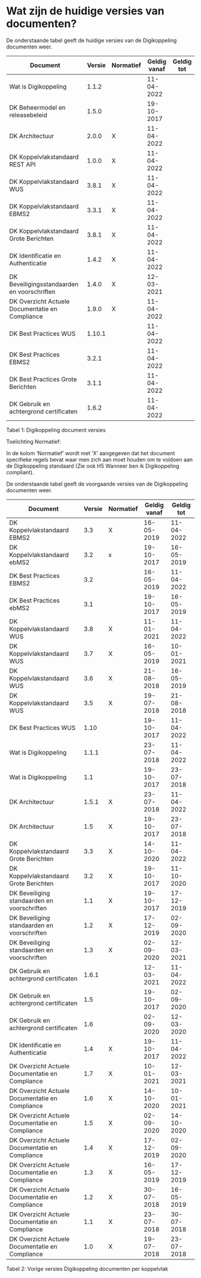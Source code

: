 # Wat zijn de huidige versies van documenten?

De onderstaande tabel geeft de huidige versies van de Digikoppeling documenten weer.

| Document                                        | Versie | Normatief | Geldig vanaf | Geldig  tot |
| ----------------------------------------------- | ------ | --------- | ------------ | ----------- |
| Wat is Digikoppeling                            | 1.1.2  |           | 11-04-2022   |             |
| DK Beheermodel en releasebeleid                 | 1.5.0  |           | 19-10-2017   |             |
| DK Architectuur                                 | 2.0.0  | X         | 11-04-2022   |             |
| DK Koppelvlakstandaard REST API                 | 1.0.0  | X         | 11-04-2022   |             |
| DK Koppelvlakstandaard WUS                      | 3.8.1  | X         | 11-04-2022   |             |
| DK Koppelvlakstandaard EBMS2                    | 3.3.1  | X         | 11-04-2022   |             |
| DK Koppelvlakstandaard Grote Berichten          | 3.8.1  | X         | 11-04-2022   |             |
| DK Identificatie en Authenticatie               | 1.4.2  | X         | 11-04-2022   |             |
| DK Beveiligingsstandaarden en voorschriften     | 1.4.0  | X         | 12-03-2021   |             |
| DK Overzicht Actuele Documentatie en Compliance | 1.9.0  | X         | 11-04-2022   |             |
| DK Best Practices WUS                           | 1.10.1 |           | 11-04-2022   |             |
| DK Best Practices EBMS2                         | 3.2.1  |           | 11-04-2022   |             |
| DK Best Practices Grote Berichten               | 3.1.1  |           | 11-04-2022   |             |
| DK Gebruik en achtergrond certificaten          | 1.6.2  |           | 11-04-2022   |             |

Tabel 1: Digikoppeling document versies

Toelichting Normatief:  

In de kolom ‘Normatief’ wordt met ‘X’ aangegeven dat het document specifieke regels bevat waar men zich aan moet houden om te voldoen aan de Digikoppeling standaard (Zie ook H5 Wanneer ben ik Digikoppeling compliant).

De onderstaande tabel geeft de voorgaande versies van de Digikoppeling documenten weer.

| Document                                        | Versie | Normatief | Geldig vanaf | Geldig tot |
| ----------------------------------------------- | ------ | --------- | ------------ | ---------- |
| DK Koppelvlakstandaard EBMS2                    | 3.3    | X         | 16-05-2019   | 11-04-2022 |
| DK Koppelvlakstandaard ebMS2                    | 3.2    | x         | 19-10-2017   | 16-05-2019 |
| DK Best Practices EBMS2                         | 3.2    |           | 16-05-2019   | 11-04-2022 |
| DK Best Practices ebMS2                         | 3.1    |           | 19-10-2017   | 16-05-2019 |
| DK Koppelvlakstandaard WUS                      | 3.8    | X         | 11-01-2021   | 11-04-2022 |
| DK Koppelvlakstandaard WUS                      | 3.7    | X         | 16-05-2019   | 10-01-2021 |
| DK Koppelvlakstandaard WUS                      | 3.6    | X         | 21-08-2018   | 16-05-2019 |
| DK Koppelvlakstandaard WUS                      | 3.5    | X         | 19-07-2018   | 21-08-2018 |
| DK Best Practices WUS                           | 1.10   |           | 19-10-2017   | 11-04-2022 |
| Wat is Digikoppeling                            | 1.1.1  |           | 23-07-2018   | 11-04-2022 |
| Wat is Digikoppeling                            | 1.1    |           | 19-10-2017   | 23-07-2018 |
| DK Architectuur                                 | 1.5.1  | X         | 23-07-2018   | 11-04-2022 |
| DK Architectuur                                 | 1.5    | X         | 19-10-2017   | 23-07-2018 |
| DK Koppelvlakstandaard Grote Berichten          | 3.3    | X         | 14-10-2020   | 11-04-2022 |
| DK Koppelvlakstandaard Grote Berichten          | 3.2    | X         | 19-10-2017   | 11-10-2020 |
| DK Beveiliging standaarden en voorschriften     | 1.1    | X         | 19-10-2017   | 17-12-2019 |
| DK Beveiliging standaarden en voorschriften     | 1.2    | X         | 17-12-2019   | 02-09-2020 |
| DK Beveiliging standaarden en voorschriften     | 1.3    | X         | 02-09-2020   | 12-03-2021 |
| DK Gebruik en achtergrond certificaten          | 1.6.1  |           | 12-03-2021   | 11-04-2022 |
| DK Gebruik en achtergrond certificaten          | 1.5    |           | 19-10-2017   | 02-09-2020 |
| DK Gebruik en achtergrond certificaten          | 1.6    |           | 02-09-2020   | 12-03-2020 |
| DK Identificatie en Authenticatie               | 1.4    | X         | 19-10-2017   | 11-04-2022 |
| DK Overzicht Actuele Documentatie en Compliance | 1.7    | X         | 10-01-2021   | 12-03-2021 |
| DK Overzicht Actuele Documentatie en Compliance | 1.6    | X         | 14-10-2020   | 10-01-2021 |
| DK Overzicht Actuele Documentatie en Compliance | 1.5    | X         | 02-09-2020   | 14-10-2020 |
| DK Overzicht Actuele Documentatie en Compliance | 1.4    | X         | 17-12-2019   | 02-09-2020 |
| DK Overzicht Actuele Documentatie en Compliance | 1.3    | X         | 16-05-2019   | 17-12-2019 |
| DK Overzicht Actuele Documentatie en Compliance | 1.2    | X         | 30-07-2018   | 16-05-2019 |
| DK Overzicht Actuele Documentatie en Compliance | 1.1    | X         | 23-07-2018   | 30-07-2018 |
| DK Overzicht Actuele Documentatie en Compliance | 1.0    | X         | 19-07-2018   | 23-07-2018 |

Tabel 2: Vorige versies Digikoppeling documenten per koppelvlak

